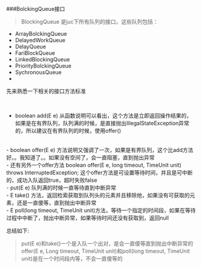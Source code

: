 ###BolckingQueue接口
> BlockingQueue 是juc下所有队列的接口，这些队列包括：

- ArrayBolckingQueue
- DelayedWorkQueue
- DelayQueue
- FariBlockQueue
- LinkedBlockingQueue
- PriorityBolckingQueue
- SychronousQueue
- 

先来熟悉一下相关的接口方法标准


<br>

- boolean add(E e)
  从函数说明可以看出，这个方法是立即返回操作结果的，如果是在有界队列，队列满的时候，是直接抛出IllegalStateException异常的，所以建议在有界队列的时候，使用offer()
<br>
- boolean offer(E e) 方法说明又强调了一次，如果是有界队列，这个比add方法好。。我知道了。。如果没有空间了，会一直阻塞，直到抛出异常
<br>
- 还有另外一个offer方法
 boolean offer(E e, long timeout, TimeUnit unit)  throws InterruptedException;
   这个offer方法是可设置等待时间，并且是可中断的，成功入队返回true，超时失败false
<br>
- put(E e) 队列满的时候一直等待直到中断异常
<br>
- E take() 方法，返回检索获取到队列头的元素并且移除他，如果没有可获取的元素，还是一直傻等，直到抛出中断异常
<br>
- E poll(long timeout, TimeUnit unit)方法，等待一个指定的时间段，如果在等待过程中中断了，抛出中断异常，如果等待时间还没有获取到，返回null

总结如下:
> put(E e)和take()一个是入队一个出对，是会一直傻等直到抛出中断异常的
   offer(E e, Long timeout, TimeUnit unit)和poll(long timeout, TimeUnit unit)是在一个时间段内等，不会一直傻等的
